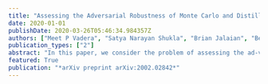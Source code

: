 ```yaml
---
title: "Assessing the Adversarial Robustness of Monte Carlo and Distillation Methods for Deep Bayesian Neural Network Classification"
date: 2020-01-01
publishDate: 2020-03-26T05:46:34.984357Z
authors: ["Meet P Vadera", "Satya Narayan Shukla", "Brian Jalaian", "Benjamin M Marlin", "Satya Narayan Shukla", "Brian Jalaian", "Benjamin M Marlin"]
publication_types: ["2"]
abstract: "In this paper, we consider the problem of assessing the ad-versarial robustness of deep neural network models under both Markov chain Monte Carlo (MCMC) and Bayesian Dark Knowledge (BDK) inference approximations. We characterize the robustness of each method to two types of adversarial attacks: the fast gradient sign method (FGSM) and projected gradient descent (PGD). We show that full MCMC-based inference has excellent robustness, significantly outperforming standard point estimation-based learning. On the other hand, BDK provides marginal improvements. As an additional contribution , we present a storage-efficient approach to computing adversarial examples for large Monte Carlo ensembles using both the FGSM and PGD attacks."
featured: True
publication: "*arXiv preprint arXiv:2002.02842*"
---
```


